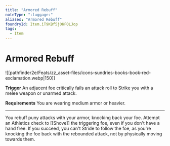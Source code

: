 ```yaml
---
title: "Armored Rebuff"
noteType: ":luggage:"
aliases: "Armored Rebuff"
foundryId: Item.iT9KBf5jOKFOLJop
tags:
  - Item
---
```


# Armored Rebuff
![[pathfinder2e/Feats/zz_asset-files/icons-sundries-books-book-red-exclamation.webp|150]]

**Trigger** An adjacent foe critically fails an attack roll to Strike you with a melee weapon or unarmed attack.

**Requirements** You are wearing medium armor or heavier.

* * *

You rebuff puny attacks with your armor, knocking back your foe. Attempt an Athletics check to [[Shove]] the triggering foe, even if you don't have a hand free. If you succeed, you can't Stride to follow the foe, as you're knocking the foe back with the rebounded attack, not by physically moving towards them.

